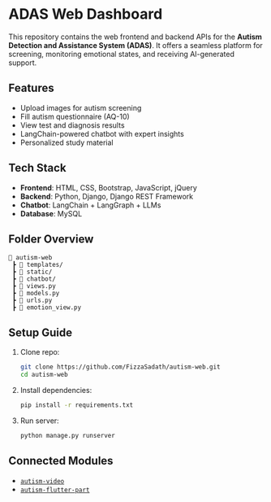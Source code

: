 
# ADAS Web Dashboard 

This repository contains the web frontend and backend APIs for the **Autism Detection and Assistance System (ADAS)**. It offers a seamless platform for screening, monitoring emotional states, and receiving AI-generated support.

## Features

-  Upload images for autism screening
-  Fill autism questionnaire (AQ-10)
-  View test and diagnosis results
-  LangChain-powered chatbot with expert insights
-  Personalized study material 

## Tech Stack

- **Frontend**: HTML, CSS, Bootstrap, JavaScript, jQuery
- **Backend**: Python, Django, Django REST Framework
- **Chatbot**: LangChain + LangGraph + LLMs
- **Database**: MySQL

## Folder Overview

```
📂 autism-web
 ┣ 📁 templates/
 ┣ 📁 static/
 ┣ 📁 chatbot/
 ┣ 📄 views.py
 ┣ 📄 models.py
 ┣ 📄 urls.py
 ┣ 📄 emotion_view.py
```

## Setup Guide

1. Clone repo:
   ```bash
   git clone https://github.com/FizzaSadath/autism-web.git
   cd autism-web
   ```

2. Install dependencies:
   ```bash
   pip install -r requirements.txt
   ```

3. Run server:
   ```bash
   python manage.py runserver
   ```


## Connected Modules

- [`autism-video`](https://github.com/FizzaSadath/autism-video)
- [`autism-flutter-part`](https://github.com/FizzaSadath/autism-flutter-part)
